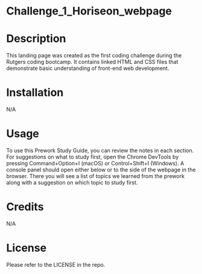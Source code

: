 # Challenge_1_Horiseon_webpage

# Description
This landing page was created as the first coding challenge during the Rutgers coding bootcamp. It contains linked HTML and CSS files that demonstrate basic understanding of front-end web development.

# Installation
N/A

# Usage
To use this Prework Study Guide, you can review the notes in each section. For suggestions on what to study first, open the Chrome DevTools by pressing Command+Option+I (macOS) or Control+Shift+I (Windows). A console panel should open either below or to the side of the webpage in the browser. There you will see a list of topics we learned from the prework along with a suggestion on which topic to study first.

# Credits
N/A

# License
Please refer to the LICENSE in the repo.
